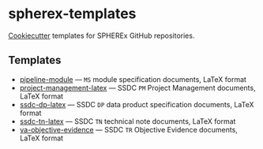 # spherex-templates

[Cookiecutter](https://cookiecutter.readthedocs.io/) templates for SPHEREx GitHub repositories.

## Templates

- [pipeline-module](./pipeline-module/) — `MS` module specification documents, LaTeX format
- [project-management-latex](./project-management-latex/) — SSDC `PM` Project Management documents, LaTeX format
- [ssdc-dp-latex](./ssdc-dp-latex/) — SSDC `DP` data product specification documents, LaTeX format
- [ssdc-tn-latex](./ssdc-tn-latex/) — SSDC `TN` technical note documents, LaTeX format
- [va-objective-evidence](./va-objective-evidence/) — SSDC `TR` Objective Evidence documents, LaTeX format
